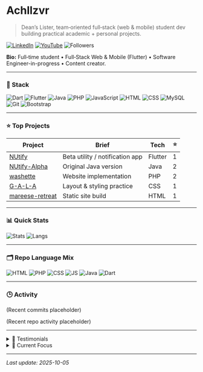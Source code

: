 # Achllzvr

> <!-- SHORT-DESCRIPTION:START -->Dean’s Lister, team‑oriented full‑stack (web & mobile) student dev building practical academic + personal projects.<!-- SHORT-DESCRIPTION:END -->

[![LinkedIn](https://img.shields.io/badge/LinkedIn-Avrabina-0A66C2?logo=linkedin&logoColor=white)](https://www.linkedin.com/in/avrabina/)
[![YouTube](https://img.shields.io/badge/YouTube-@chi.11101-FF0000?logo=youtube&logoColor=white)](https://www.youtube.com/@chi.11101)
![Followers](https://img.shields.io/github/followers/achllzvr?style=flat)

**Bio:** Full‑time student • Full‑Stack Web & Mobile (Flutter) • Software Engineer-in-progress • Content creator.

---

### 🔧 Stack
![Dart](https://img.shields.io/badge/Dart-0175C2?logo=dart&logoColor=white)
![Flutter](https://img.shields.io/badge/Flutter-02569B?logo=flutter&logoColor=white)
![Java](https://img.shields.io/badge/Java-007396?logo=openjdk&logoColor=white)
![PHP](https://img.shields.io/badge/PHP-777BB4?logo=php&logoColor=white)
![JavaScript](https://img.shields.io/badge/JS-F7DF1E?logo=javascript&logoColor=222)
![HTML](https://img.shields.io/badge/HTML5-E34F26?logo=html5&logoColor=white)
![CSS](https://img.shields.io/badge/CSS3-1572B6?logo=css3&logoColor=white)
![MySQL](https://img.shields.io/badge/MySQL-4479A1?logo=mysql&logoColor=white)
![Git](https://img.shields.io/badge/Git-F05032?logo=git&logoColor=white)
![Bootstrap](https://img.shields.io/badge/Bootstrap-7952B3?logo=bootstrap&logoColor=white)

---

### ⭐ Top Projects
<!-- TOP-PROJECTS:START -->
| Project | Brief | Tech | ⭐ |
|---------|-------|------|----|
| [NUtify](https://github.com/achllzvr/NUtify) | Beta utility / notification app | Flutter | 1 |
| [NUtify-Alpha](https://github.com/achllzvr/NUtify-Alpha) | Original Java version | Java | 2 |
| [washette](https://github.com/achllzvr/washette) | Website implementation | PHP | 2 |
| [G-A-L-A](https://github.com/achllzvr/G-A-L-A) | Layout & styling practice | CSS | 1 |
| [mareese-retreat](https://github.com/achllzvr/mareese-retreat) | Static site build | HTML | 1 |
<!-- TOP-PROJECTS:END -->

---

### 📊 Quick Stats
![Stats](https://github-readme-stats.vercel.app/api?username=achllzvr&show_icons=true&hide_border=true&theme=transparent&rank_icon=percent&line_height=20)
![Langs](https://github-readme-stats.vercel.app/api/top-langs/?username=achllzvr&layout=compact&hide_border=true&theme=transparent&langs_count=6)

---

### 🗂 Repo Language Mix
![HTML](https://img.shields.io/badge/HTML-42%25-E34F26?logo=html5&logoColor=white)
![PHP](https://img.shields.io/badge/PHP-26%25-777BB4?logo=php&logoColor=white)
![CSS](https://img.shields.io/badge/CSS-11%25-1572B6?logo=css3&logoColor=white)
![JS](https://img.shields.io/badge/JS-11%25-F7DF1E?logo=javascript&logoColor=222)
![Java](https://img.shields.io/badge/Java-5%25-007396?logo=openjdk&logoColor=white)
![Dart](https://img.shields.io/badge/Dart-5%25-0175C2?logo=dart&logoColor=white)

---

### 🕒 Activity
<!-- RECENT-COMMITS:START -->
(Recent commits placeholder)
<!-- RECENT-COMMITS:END -->
<!-- RECENT-REPOS:START -->
(Recent repo activity placeholder)
<!-- RECENT-REPOS:END -->

---

<details>
<summary>💬 Testimonials</summary>

<!-- TESTIMONIALS:START -->
> “Balances academic rigor with practical builds.”
> “Takes initiative and keeps momentum.”
> “Learns fast and ships working prototypes.”
<!-- TESTIMONIALS:END -->

</details>

<details>
<summary>🎯 Current Focus</summary>

- Sharpening Flutter performance
- Better API structure & error handling
- Database query optimization basics

</details>

---

_Last update: <!-- LAST-UPDATED -->2025-10-05<!-- LAST-UPDATED -->_
